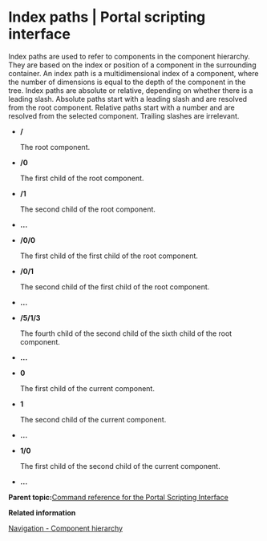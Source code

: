 # Index paths \| Portal scripting interface

Index paths are used to refer to components in the component hierarchy. They are based on the index or position of a component in the surrounding container. An index path is a multidimensional index of a component, where the number of dimensions is equal to the depth of the component in the tree. Index paths are absolute or relative, depending on whether there is a leading slash. Absolute paths start with a leading slash and are resolved from the root component. Relative paths start with a number and are resolved from the selected component. Trailing slashes are irrelevant.

-   **/**

    The root component.

-   **/0**

    The first child of the root component.

-   **/1**

    The second child of the root component.

-   **...**
-   **/0/0**

    The first child of the first child of the root component.

-   **/0/1**

    The second child of the first child of the root component.

-   **...**
-   **/5/1/3**

    The fourth child of the second child of the sixth child of the root component.

-   **...**
-   **0**

    The first child of the current component.

-   **1**

    The second child of the current component.

-   **...**
-   **1/0**

    The first child of the second child of the current component.

-   **...**

**Parent topic:**[Command reference for the Portal Scripting Interface](../admin-system/adpsicrf.md)

**Related information**  


[Navigation - Component hierarchy](../admin-system/navigation_compnt_hrchy.md)

